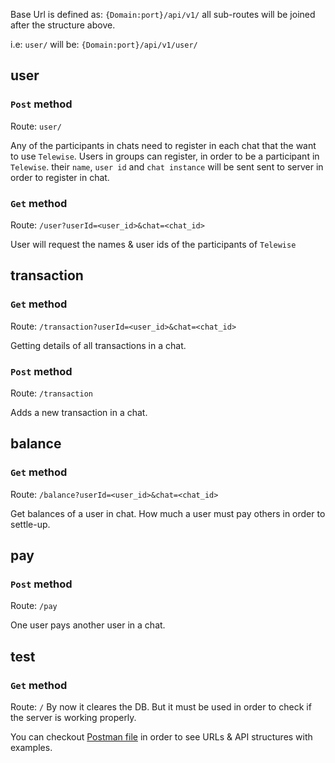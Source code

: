 Base Url is defined as:
`{Domain:port}/api/v1/`
all sub-routes will be joined after the structure above.

i.e:
`user/`
will be: 
`{Domain:port}/api/v1/user/`


## user

### `Post` method
Route: `user/`

Any of the participants in chats need to register in each chat that the want to use `Telewise`. 
Users in groups can register, in order to be a participant in `Telewise`.
their `name`, `user id` and `chat instance` will be sent sent to server in order to register in chat.

### `Get` method
Route: `/user?userId=<user_id>&chat=<chat_id>`

User will request the names & user ids of the participants of `Telewise`

## transaction
### `Get` method
Route: `/transaction?userId=<user_id>&chat=<chat_id>`

Getting details of all transactions in a chat.

### `Post` method
Route: `/transaction`

Adds a new transaction in a chat.

## balance
### `Get` method
Route: `/balance?userId=<user_id>&chat=<chat_id>`

Get balances of a user in chat. How much a user must pay others in order to settle-up.

## pay
### `Post` method
Route: `/pay`

One user pays another user in a chat.

## test

### `Get` method
Route: `/`
By now it cleares the DB. But it must be used in order to check if the server is working properly.



You can checkout [Postman file](https://github.com/mohammadamin16/telewise/tree/main/backend/Telewise%20API%20structure.postman_collection.json) in order to see URLs & API structures with examples.

